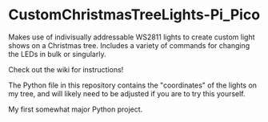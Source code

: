# CustomChristmasTreeLights-Pi_Pico
Makes use of indivisually addressable WS2811 lights to create custom light shows on a Christmas tree. Includes a variety of commands for changing the LEDs in bulk or singularly.

Check out the wiki for instructions!

The Python file in this repository contains the "coordinates" of the lights on my tree, and will likely need to be adjusted if you are to try this yourself.

My first somewhat major Python project.
